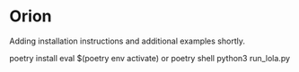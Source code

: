 # Orion

Adding installation instructions and additional examples shortly.

poetry install
eval $(poetry env activate)
or 
poetry shell
python3 run_lola.py


